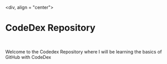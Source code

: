 <div, align = "center">
    <br>
    <h1> CodeDex Repository </h1>
    </br>
<div>

Welcome to the Codedex Repository where I will be learning the basics of GitHub with CodeDex